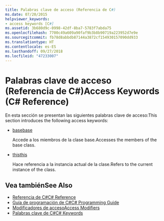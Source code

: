 ```yaml
---
title: Palabras clave de acceso (Referencia de C#)
ms.date: 07/20/2015
helpviewer_keywords:
- access keywords [C#]
ms.assetid: 3b680d9c-0998-42df-8ba7-5783f7abda75
ms.openlocfilehash: 7700c49a609a90faf9b3b8b90719a223952d7e9e
ms.sourcegitcommit: fb78d8abbdb87144a3872cf154930157090dd933
ms.translationtype: HT
ms.contentlocale: es-ES
ms.lasthandoff: 09/27/2018
ms.locfileid: "47233007"
---
```

# <a name="access-keywords-c-reference"></a><span data-ttu-id="1507c-102">Palabras clave de acceso (Referencia de C#)</span><span class="sxs-lookup"><span data-stu-id="1507c-102">Access Keywords (C# Reference)</span></span>
<span data-ttu-id="1507c-103">En esta sección se presentan las siguientes palabras clave de acceso:</span><span class="sxs-lookup"><span data-stu-id="1507c-103">This section introduces the following access keywords:</span></span>  
  
-   [<span data-ttu-id="1507c-104">base</span><span class="sxs-lookup"><span data-stu-id="1507c-104">base</span></span>](../../../csharp/language-reference/keywords/base.md)  
  
     <span data-ttu-id="1507c-105">Accede a los miembros de la clase base.</span><span class="sxs-lookup"><span data-stu-id="1507c-105">Accesses the members of the base class.</span></span>  
  
-   [<span data-ttu-id="1507c-106">this</span><span class="sxs-lookup"><span data-stu-id="1507c-106">this</span></span>](../../../csharp/language-reference/keywords/this.md)  
  
     <span data-ttu-id="1507c-107">Hace referencia a la instancia actual de la clase.</span><span class="sxs-lookup"><span data-stu-id="1507c-107">Refers to the current instance of the class.</span></span>  
  
## <a name="see-also"></a><span data-ttu-id="1507c-108">Vea también</span><span class="sxs-lookup"><span data-stu-id="1507c-108">See Also</span></span>  

- [<span data-ttu-id="1507c-109">Referencia de C#</span><span class="sxs-lookup"><span data-stu-id="1507c-109">C# Reference</span></span>](../../../csharp/language-reference/index.md)  
- [<span data-ttu-id="1507c-110">Guía de programación de C#</span><span class="sxs-lookup"><span data-stu-id="1507c-110">C# Programming Guide</span></span>](../../../csharp/programming-guide/index.md)  
- [<span data-ttu-id="1507c-111">Modificadores de acceso</span><span class="sxs-lookup"><span data-stu-id="1507c-111">Access Modifiers</span></span>](../../../csharp/language-reference/keywords/access-modifiers.md)  
- [<span data-ttu-id="1507c-112">Palabras clave de C#</span><span class="sxs-lookup"><span data-stu-id="1507c-112">C# Keywords</span></span>](../../../csharp/language-reference/keywords/index.md)

